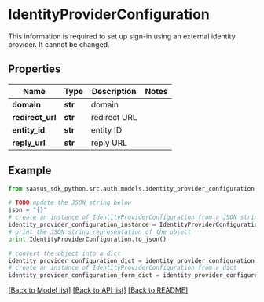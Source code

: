 # IdentityProviderConfiguration

This information is required to set up sign-in using an external identity provider. It cannot be changed. 

## Properties
Name | Type | Description | Notes
------------ | ------------- | ------------- | -------------
**domain** | **str** | domain | 
**redirect_url** | **str** | redirect URL | 
**entity_id** | **str** | entity ID | 
**reply_url** | **str** | reply URL | 

## Example

```python
from saasus_sdk_python.src.auth.models.identity_provider_configuration import IdentityProviderConfiguration

# TODO update the JSON string below
json = "{}"
# create an instance of IdentityProviderConfiguration from a JSON string
identity_provider_configuration_instance = IdentityProviderConfiguration.from_json(json)
# print the JSON string representation of the object
print IdentityProviderConfiguration.to_json()

# convert the object into a dict
identity_provider_configuration_dict = identity_provider_configuration_instance.to_dict()
# create an instance of IdentityProviderConfiguration from a dict
identity_provider_configuration_form_dict = identity_provider_configuration.from_dict(identity_provider_configuration_dict)
```
[[Back to Model list]](../README.md#documentation-for-models) [[Back to API list]](../README.md#documentation-for-api-endpoints) [[Back to README]](../README.md)


